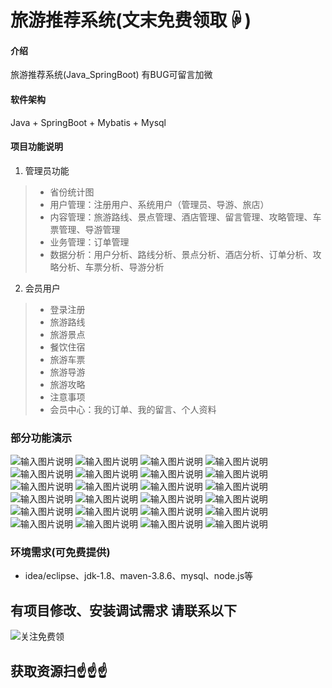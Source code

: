 # 旅游推荐系统(文末免费领取☟)
> 
#### 介绍
旅游推荐系统(Java_SpringBoot)
有BUG可留言加微

#### 软件架构
Java + SpringBoot + Mybatis + Mysql


#### 项目功能说明

1.  管理员功能
> + 省份统计图
> + 用户管理：注册用户、系统用户（管理员、导游、旅店）
> + 内容管理：旅游路线、景点管理、酒店管理、留言管理、攻略管理、车票管理、导游管理
> + 业务管理：订单管理
> + 数据分析：用户分析、路线分析、景点分析、酒店分析、订单分析、攻略分析、车票分析、导游分析
2.  会员用户
> + 登录注册
> + 旅游路线
> + 旅游景点
> + 餐饮住宿
> + 旅游车票
> + 旅游导游
> + 旅游攻略
> + 注意事项
> + 会员中心：我的订单、我的留言、个人资料

### 部分功能演示
![输入图片说明](photo/1-1.png)
![输入图片说明](photo/1-2.png)
![输入图片说明](photo/1-3.png)
![输入图片说明](photo/1-4.png)
![输入图片说明](photo/1-5.png)
![输入图片说明](photo/1-6.png)
![输入图片说明](photo/1-7.png)
![输入图片说明](photo/1-8.png)
![输入图片说明](photo/1-9.png)
![输入图片说明](photo/1-10.png)
![输入图片说明](photo/1-11.png)
![输入图片说明](photo/1-12.png)
![输入图片说明](photo/1-13.png)
![输入图片说明](photo/1-14.png)
![输入图片说明](photo/2-0.png)
![输入图片说明](photo/2-01.png)
![输入图片说明](photo/2-1.png)
![输入图片说明](photo/2-2.png)
![输入图片说明](photo/2-3.png)
![输入图片说明](photo/2-4.png)
![输入图片说明](photo/2-5.png)
![输入图片说明](photo/2-7.png)
![输入图片说明](photo/2-8.png)
![输入图片说明](photo/2-9.png)



### 环境需求(可免费提供)
- idea/eclipse、jdk-1.8、maven-3.8.6、mysql、node.js等


## 有项目修改、安装调试需求 请联系以下
![关注免费领](联系.png)

## 获取资源扫☝☝☝



